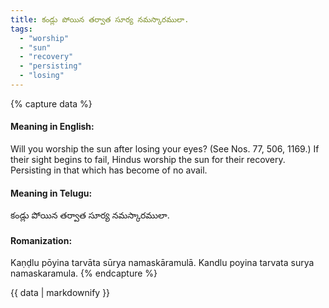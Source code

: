```yaml
---
title: కండ్లు పోయిన తర్వాత సూర్య నమస్కారములా.
tags:
  - "worship"
  - "sun"
  - "recovery"
  - "persisting"
  - "losing"
---
```


{% capture data %}
#### Meaning in English:
Will you worship the sun after losing your eyes?
(See Nos. 77, 506, 1169.)
If their sight begins to fail, Hindus worship the sun for their recovery.
Persisting in that which has become of no avail.

#### Meaning in Telugu:
కండ్లు పోయిన తర్వాత సూర్య నమస్కారములా.

#### Romanization:
Kaṇḍlu pōyina tarvāta sūrya namaskāramulā.
Kandlu poyina tarvata surya namaskaramula.
{% endcapture %}

{{ data | markdownify }}

